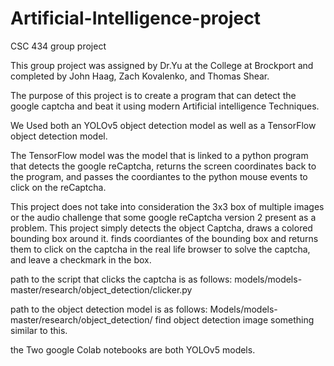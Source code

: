 # Artificial-Intelligence-project
CSC 434 group project

This group project was assigned by Dr.Yu at the College at Brockport and completed by John Haag, Zach Kovalenko, and Thomas Shear.

The purpose of this project is to create a program that can detect the google captcha and beat it using modern Artificial intelligence Techniques.

We Used both an YOLOv5 object detection model as well as a TensorFlow object detection model.

The TensorFlow model was the model that is linked to a python program that detects the google reCaptcha, returns the screen coordinates back to the program, and passes the coordiantes to the python mouse events to click on the reCaptcha.

This project does not take into consideration the 3x3 box of multiple images or the audio challenge that some google reCaptcha version 2 present as a problem.
This project simply detects the object Captcha, draws a colored bounding box around it. finds coordiantes of the bounding box and returns them to click on the captcha in the real life browser to solve the captcha, and leave a checkmark in the box. 

path to the script that clicks the captcha is as follows:
models/models-master/research/object_detection/clicker.py

path to the object detection model is as follows:
Models/models-master/research/object_detection/ find object detection image something similar to this.

the Two google Colab notebooks are both YOLOv5 models.

